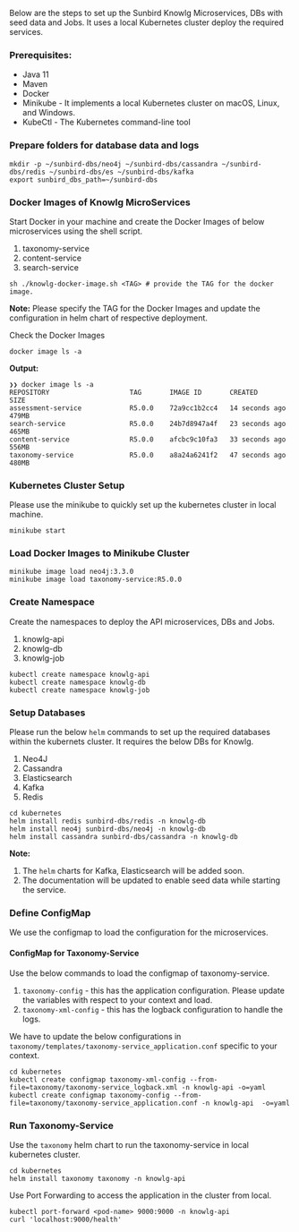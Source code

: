 
Below are the steps to set up the Sunbird Knowlg Microservices, DBs with seed data and Jobs. It uses a local Kubernetes cluster deploy the required services.

### Prerequisites:
* Java 11
* Maven
* Docker
* Minikube - It implements a local Kubernetes cluster on macOS, Linux, and Windows.
* KubeCtl - The Kubernetes command-line tool

### Prepare folders for database data and logs

```shell
mkdir -p ~/sunbird-dbs/neo4j ~/sunbird-dbs/cassandra ~/sunbird-dbs/redis ~/sunbird-dbs/es ~/sunbird-dbs/kafka
export sunbird_dbs_path=~/sunbird-dbs
```



### Docker Images of Knowlg MicroServices
Start Docker in your machine and create the Docker Images of below microservices using the shell script.
1. taxonomy-service
2. content-service
3. search-service

```shell
sh ./knowlg-docker-image.sh <TAG> # provide the TAG for the docker image.
```
**Note:** Please specify the TAG for the Docker Images and update the configuration in helm chart of respective deployment.

Check the Docker Images
```shell
docker image ls -a
```
**Output:**
```shell
❯❯ docker image ls -a
REPOSITORY                    TAG       IMAGE ID       CREATED          SIZE
assessment-service            R5.0.0    72a9cc1b2cc4   14 seconds ago   479MB
search-service                R5.0.0    24b7d8947a4f   23 seconds ago   465MB
content-service               R5.0.0    afcbc9c10fa3   33 seconds ago   556MB
taxonomy-service              R5.0.0    a8a24a6241f2   47 seconds ago   480MB
```

### Kubernetes Cluster Setup
Please use the minikube to quickly set up the kubernetes cluster in local machine.

```shell
minikube start
```

### Load Docker Images to Minikube Cluster
```shell
minikube image load neo4j:3.3.0
minikube image load taxonomy-service:R5.0.0
```

### Create Namespace 
Create the namespaces to deploy the API microservices, DBs and Jobs.
1. knowlg-api
2. knowlg-db
3. knowlg-job

```shell
kubectl create namespace knowlg-api
kubectl create namespace knowlg-db
kubectl create namespace knowlg-job
```

### Setup Databases
Please run the below `helm` commands to set up the required databases within the kubernets cluster.
It requires the below DBs for Knowlg.
1. Neo4J
2. Cassandra
3. Elasticsearch
4. Kafka
5. Redis

```shell
cd kubernetes
helm install redis sunbird-dbs/redis -n knowlg-db
helm install neo4j sunbird-dbs/neo4j -n knowlg-db
helm install cassandra sunbird-dbs/cassandra -n knowlg-db
```
**Note:** 
1. The `helm` charts for Kafka, Elasticsearch will be added soon.
2. The documentation will be updated to enable seed data while starting the service. 

### Define ConfigMap
We use the configmap to load the configuration for the microservices.

#### ConfigMap for Taxonomy-Service
Use the below commands to load the configmap of taxonomy-service.
1. `taxonomy-config` - this has the application configuration. Please update the variables with respect to your context and load.
2. `taxonomy-xml-config` - this has the logback configuration to handle the logs.

We have to update the below configurations in `taxonomy/templates/taxonomy-service_application.conf` specific to your context.

```shell
cd kubernetes
kubectl create configmap taxonomy-xml-config --from-file=taxonomy/taxonomy-service_logback.xml -n knowlg-api -o=yaml
kubectl create configmap taxonomy-config --from-file=taxonomy/taxonomy-service_application.conf -n knowlg-api  -o=yaml
```

### Run Taxonomy-Service
Use the `taxonomy` helm chart to run the taxonomy-service in local kubernetes cluster.

```shell
cd kubernetes
helm install taxonomy taxonomy -n knowlg-api
```
Use Port Forwarding to access the application in the cluster from local.

```shell
kubectl port-forward <pod-name> 9000:9000 -n knowlg-api
curl 'localhost:9000/health'
```